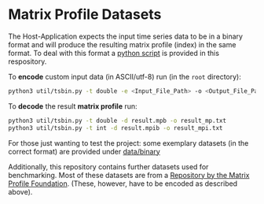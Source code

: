 # Matrix Profile Datasets

The Host-Application expects the input time series data to be in a binary format and will produce the resulting matrix profile (index) in the same format. To deal with this format a [python script](../util/tsbin.py) is provided in this respository.

To **encode** custom input data (in ASCII/utf-8) run (in the `root` directory):
````bash
python3 util/tsbin.py -t double -e <Input_File_Path> -o <Output_File_Path>
````

To **decode** the result **matrix profile** run:
````bash
python3 util/tsbin.py -t double -d result.mpb -o result_mp.txt
python3 util/tsbin.py -t int -d result.mpib -o result_mpi.txt
````

For those just wanting to test the project: some exemplary datasets (in the correct format) are provided under [data/binary](binary/)

Additionally, this repository contains further datasets used for benchmarking. Most of these datasets are from a [Repository by the Matrix Profile Foundation](https://github.com/matrix-profile-foundation/mpf-datasets). (These, however, have to be encoded as described above).
